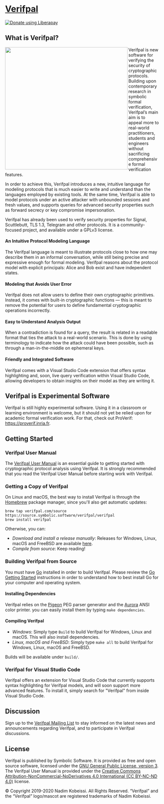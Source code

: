 <!---
# SPDX-FileCopyrightText: © 2019-2020 Nadim Kobeissi <nadim@symbolic.software>
# SPDX-License-Identifier: CC-BY-SA-4.0
-->

# [Verifpal](https://verifpal.com)
<a href="https://liberapay.com/verifpal/donate"><img alt="Donate using Liberapay" src="https://verifpal.com/res/img/svg/donate.svg"></a>
## What is Verifpal?
<img src="https://verifpal.com/res/img/png/pose1.png" alt="" align="left" height="400">

Verifpal is new software for verifying the security of cryptographic protocols. Building upon contemporary research in symbolic formal verification, Verifpal’s main aim is to appeal more to real-world practitioners, students and engineers without sacrificing comprehensive formal verification features.

In order to achieve this, Verifpal introduces a new, intuitive language for modeling protocols that is much easier to write and understand than the languages employed by existing tools. At the same time, Verifpal is able to model protocols under an active attacker with unbounded sessions and fresh values, and supports queries for advanced security properties such as forward secrecy or key compromise impersonation.

Verifpal has already been used to verify security properties for Signal, Scuttlebutt, TLS 1.3, Telegram and other protocols. It is a community-focused project, and available under a GPLv3 license.

#### An Intuitive Protocol Modeling Language
The Verifpal language is meant to illustrate protocols close to how one may describe them in an informal conversation, while still being precise and expressive enough for formal modeling. Verifpal reasons about the protocol model with explicit principals: Alice and Bob exist and have independent states.

#### Modeling that Avoids User Error
Verifpal does not allow users to define their own cryptographic primitives. Instead, it comes with built-in cryptographic functions — this is meant to remove the potential for users to define fundamental cryptographic operations incorrectly.

#### Easy to Understand Analysis Output
When a contradiction is found for a query, the result is related in a readable format that ties the attack to a real-world scenario. This is done by using terminology to indicate how the attack could have been possible, such as through a man-in-the-middle on ephemeral keys.

#### Friendly and Integrated Software
Verifpal comes with a Visual Studio Code extension that offers syntax highlighting and, soon, live query verification within Visual Studio Code, allowing developers to obtain insights on their model as they are writing it.

## Verifpal is Experimental Software
Verifpal is still highly experimental software. Using it in a classroom or learning environment is welcome, but it should not yet be relied upon for academic formal verification work. For that, check out ProVerif: https://proverif.inria.fr.

## Getting Started

### Verifpal User Manual
The [Verifpal User Manual](https://verifpal.com/res/pdf/manual.pdf) is an essential guide to getting started with cryptographic protocol analysis using Verifpal. It is strongly recommended that you read the Verifpal User Manual before starting work with Verifpal.

### Getting a Copy of Verifpal
On Linux and macOS, the best way to install Verifpal is through the [Homebrew](https://brew.sh) package manager, since you'll also get automatic updates:

```
brew tap verifpal.com/source https://source.symbolic.software/verifpal/verifpal
brew install verifpal
```

Otherwise, you can:

- *Download and install a release manually*: Releases for Windows, Linux, macOS and FreeBSD are available [here](https://source.symbolic.software/verifpal/verifpal/releases).
- *Compile from source*: Keep reading!

### Building Verifpal from Source
You must have [Go](https://golang.org) installed in order to build Verifpal. Please review the [Go Getting Started](https://golang.org/doc/install) instructions in order to understand how to best install Go for your computer and operating system.

#### Installing Dependencies
Verifpal relies on the [Pigeon](https://github.com/mna/pigeon) PEG parser generator and the [Aurora](https://github.com/logrusorgru/aurora) ANSI color printer. you can easily install them by typing `make dependencies`.

#### Compiling Verifpal
- *Windows*: Simply type `Build` to build Verifpal for Windows, Linux and macOS. This will also install dependencies.
- *Linux, macOS and FreeBSD*: Simply type `make all` to build Verifpal for Windows, Linux, macOS and FreeBSD.

Builds will be available under `build/`.

### Verifpal for Visual Studio Code
Verifpal offers an extension for Visual Studio Code that currently supports syntax highlighting for Verifpal models, and will soon support more advanced features. To install it, simply search for "Verifpal" from inside Visual Studio Code.

## Discussion
Sign up to the [Verifpal Mailing List](https://lists.symbolic.software/mailman/listinfo/verifpal) to stay informed on the latest news and announcements regarding Verifpal, and to participate in Verifpal discussions.

## License
Verifpal is published by Symbolic Software. It is provided as free and open source software, licensed under the [GNU General Public License, version 3](https://www.gnu.org/licenses/gpl-3.0.en.html). The Verifpal User Manual is provided under the [Creative Commons Attribution-NonCommercial-NoDerivatives 4.0 International (CC BY-NC-ND 4.0)](https://creativecommons.org/licenses/by-nc-nd/4.0/) license.

© Copyright 2019-2020 Nadim Kobeissi. All Rights Reserved. “Verifpal” and the “Verifpal” logo/mascot are registered trademarks of Nadim Kobeissi.
